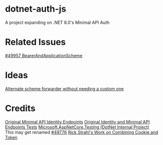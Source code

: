 # dotnet-auth-js
A project expanding on .NET 8.0's Minimal API Auth

# Related Issues
[#49957 BearerAndApplicationScheme](https://github.com/dotnet/aspnetcore/issues/49957)

# Ideas

[Alternate scheme forwarder without needing a custom one](https://github.com/dotnet/aspnetcore/blob/main/src/Security/samples/PathSchemeSelection/Startup.cs)

# Credits

[Original Minimal API Identity Endpoints](https://github.com/dotnet/aspnetcore/blob/main/src/Identity/Core/src/IdentityApiEndpointRouteBuilderExtensions.cs)
[Original Identity and Minimal API Endpoints Tests](https://github.com/dotnet/aspnetcore/tree/main/src/Identity/test/Identity.FunctionalTests)
[Microsoft.AspNetCore.Testing (DotNet Internal Project)](https://github.com/dotnet/aspnetcore/tree/main/src/Testing/src)
This may get renamed [#49776](https://github.com/dotnet/aspnetcore/issues/49776)
[Rick Strahl's Work on Combining Cookie and Token](https://weblog.west-wind.com/posts/2022/Mar/29/Combining-Bearer-Token-and-Cookie-Auth-in-ASPNET)


